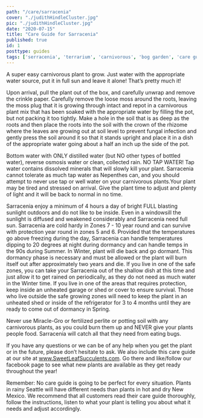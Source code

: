 ```yaml
---
path: "/care/sarracenia"
cover: "./judithHindleCluster.jpg"
pic: "./judithHindleCluster.jpg"
date: "2020-07-15"
title: "Care Guide for Sarracenia"
published: true
id: 1
posttype: guides
tags: ['serracenia', 'terrarium', 'carnivorous', 'bog garden', 'care guides']
---
```

A super easy carnivorous plant to grow. Just water with the appropriate water source, put it in full sun and leave it alone! That’s pretty much it! 

Upon arrival, pull the plant out of the box, and carefully unwrap and remove the crinkle paper. Carefully remove the loose moss around the roots, leaving the moss plug that it is growing through intact and repot in a carnivorous plant mix that has been soaked with the appropriate water by filling the pot, but not packing it too tightly. Make a hole in the soil that is as deep as the roots and then place the roots into the soil with the crown of the rhizome where the leaves are growing out at soil level to prevent fungal infection and gently press the soil around it so that it stands upright and place it in a dish of the appropriate water going about a half an inch up the side of the pot.

Bottom water with ONLY distilled water (but NO other types of bottled water), reverse osmosis water or clean, collected rain. NO TAP WATER! Tap water contains dissolved minerals that will slowly kill your plant. Sarracenia cannot tolerate as much tap water as Nepenthes can, and you should attempt to never use tap or well water on your carnivorous plants.Your plant may be tired and stressed on arrival. Give the plant time to adjust and plenty of light and it will be back to normal in no time.

Sarracenia enjoy a minimum of 4 hours a day of bright FULL blasting sunlight outdoors and do not like to be inside. Even in a windowsill the sunlight is diffused and weakened considerably and Sarracenia need full sun. Sarracenia are cold hardy in Zones 7 - 10 year round and can survive with protection year round in zones 5 and 6. Provided that the temperatures go above freezing during the day, Sarracenia can handle temperatures dipping to 20 degrees at night during dormancy and can handle temps in the 90s during Summer. 
In Winter, plant will die back and go dormant. This dormancy phase is necessary and must be allowed or the plant will burn itself out after approximately two years and die. If you live in one of the safe zones, you can take your Sarracenia out of the shallow dish at this time and just allow it to get rained on periodically, as they do not need as much water in the Winter time. If you live in one of the areas that requires protection, keep inside an unheated garage or shed or cover to ensure survival. Those who live outside the safe growing zones will need to keep the plant in an unheated shed or inside of the refrigerator for 3 to 4 months until they are ready to come out of dormancy in Spring.

Never use Miracle-Gro or fertilized perlite or potting soil with any carnivorous plants, as you could burn them up and NEVER give your plants people food. Sarracenia will catch all that they need from eating bugs. 
 
If you have any questions or we can be of any help when you get the plant or in the future, please don’t hesitate to ask. We also include this care guide at our site at www.SweetLeafSucculents.com. Go there and like/follow our facebook page to see what new plants are available as they get ready throughout the year!  
 
Remember: No care guide is going to be perfect for every situation. Plants in rainy Seattle will have different needs than plants in hot and dry New Mexico. We recommend that all customers read their care guide thoroughly, follow the instructions, listen to what your plant is telling you about what it needs and adjust accordingly. 
